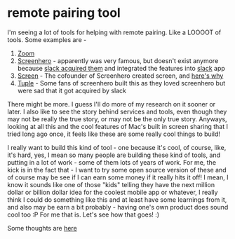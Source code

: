 # remote pairing tool

I'm seeing a lot of tools for helping with remote pairing. Like a LOOOOT
of tools. Some examples are -

1. [Zoom](https://zoom.us/)
2. [Screenhero](https://blog.screenhero.com/) - apparently was very famous, but
doesn't exist anymore because [slack acquired them](https://slack.com/intl/en-in/video-conferencing)
and integrated the features into [slack](https://slack.com/intl/en-in/) app
3. [Screen](https://screen.so/) - The cofounder of Screenhero created screen,
and [here's why](https://www.notion.so/Screen-Making-WFH-Work-57df16351a884bca8027f049698eb2ce)
4. [Tuple](https://tuple.app/) - Some fans of screenhero built this as they
loved screenhero but were sad that it got acquired by slack

There might be more. I guess I'll do more of my research on it sooner or later.
I also like to see the story behind services and tools, even though they may
not be really the true story, or may not be the only true story. Anyways,
looking at all this and the cool features of Mac's built in screen sharing
that I tried long ago once, it feels like these are some really cool things to
build!

I really want to build this kind of tool - one because it's cool, of course,
like, it's hard, yes, I mean so many people are building these kind of tools,
and putting in a lot of work - some of them lots of years of work. For me, the
kick is in the fact that - I want to try some open source version of these and
of course may be see if I can earn some money if it really hits it off! I mean,
I know it sounds like one of those "kids" telling they have the next million
dollar or billion dollar idea for the coolest mobile app or whatever, I really
think I could do something like this and at least have some learnings from it,
and also may be earn a bit probably - having one's own product does sound cool
too :P For me that is. Let's see how that goes! :)

Some thoughts are [here](research/thoughts.md)